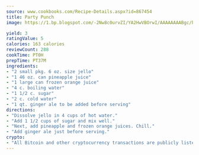 ```yaml
---
source: www.cookbooks.com/Recipe-Details.aspx?id=867454
title: Party Punch
image: https://1.bp.blogspot.com/-2Nw8c0urvZI/YA2HwVBOrwI/AAAAAAAABgc/hcoCuYbLRGghREWYfHLERS8jzKEXzVPXwCLcBGAsYHQ/s154/14.png

yield: 3
ratingValue: 5
calories: 163 calories
reviewCount: 288
cookTime: PT0H
prepTime: PT37M
ingredients:
- "2 small pkg. 6 oz. size jello"
- "1 46 oz. can pineapple juice"
- "1 large can frozen orange juice"
- "4 c. boiling water"
- "1 1/2 c. sugar"
- "2 c. cold water"
- "1 qt. ginger ale to be added before serving"
directions:
- "Dissolve jello in 4 cups of hot water."
- "Add 1 1/2 cups of sugar and mix well."
- "Next, add pineapple and frozen orange juices. Chill."
- "Add ginger ale just before serving."
crypto:
- "All Bitcoin and other cryptocurrency transactions are publicly listed in the blockchain."
---
```

